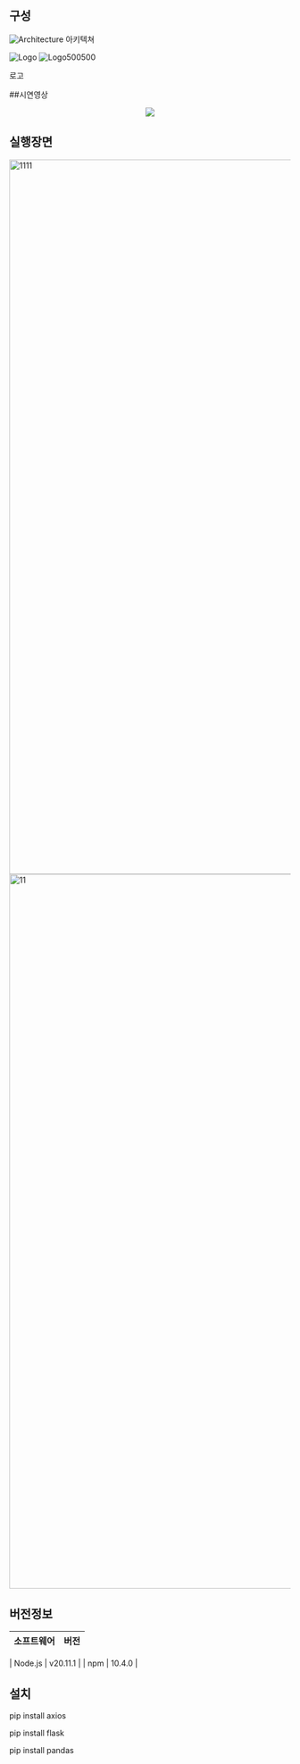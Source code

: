 ## 구성

![Architecture](https://github.com/YunTaeng/Cap_map/assets/52120957/0e861bd5-de79-4dd8-a1d1-ac66a2785e5a)
아키텍쳐

![Logo](https://github.com/YunTaeng/Cap_map/assets/52120957/bbebefec-dccd-4a01-bb41-5b0b0a053b5c)
![Logo500500](https://github.com/YunTaeng/Cap_map/assets/52120957/6902d080-740a-44f5-81fd-99cf93197131)

로고

##시연영상
<p align="center">
<img src="https://github.com/YunTaeng/Cap_map/assets/52120957/68d35d5c-2773-4f49-accc-40dedf7b44f5">
</p>

## 실행장면
<img width="1280" alt="1111" src="https://github.com/YunTaeng/Cap_map/assets/52120957/f107f198-1047-4563-954b-a450508dc6c5">
<img width="1280" alt="11" src="https://github.com/YunTaeng/Cap_map/assets/52120957/eb12650a-df12-42e5-9e1d-8e4488fea240">


## 버전정보



| 소프트웨어  | 버전      |
|-------------|-----------|

| Node.js     | v20.11.1  |
| npm         | 10.4.0    |


## 설치

pip install axios

pip install flask

pip install pandas

